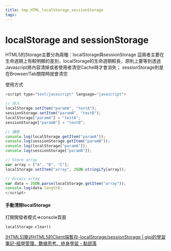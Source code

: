 ```yaml
---
title: tmp_HTML_localStorage_sessionStorage
tags:
---
```

localStorage and sessionStorage
===
HTML5的Storage主要分為兩種：localStorage與sessionStorage
這兩者主要在生命週期上有較明顯的差別，localStorage的生命週期較長，原則上要等到透過Javascript將內容清掉或者使用者清空Cache時才會消失；
sessionStorage則是在Browser/Tab關閉時就會清空

使用方式
```js
<script type="text/javascript" language="javascript">

// 存入
localStorage.setItem("paramA", "testA");
sessionStorage.setItem("paramB", "testB");
localStorage["paramA"] = "testA";
sessionStorage["paramB"] = "testB";

// 讀取
console.log(localStorage.getItem("paramA"));
console.log(sessionStorage.getItem("paramB"));
console.log(localStorage["paramA"]);
console.log(sessionStorage["paramB"]);

// Store array
var array = ["A", "B", "C"];
localStorage.setItem("array", JSON.stringify(array));

// Access array
var data = JSON.parse(localStorage.getItem("array"));
console.log(data.length);
</script>
```

#### 手動清除localStorage
打開開發者模式=>console頁面
```
localStorage.clear()
```

[[HTML5]簡述HTML5的Client端暫存-localStorage/sessionStorage \| gipi的學習筆記-經營管理、數據思考、終身學習 - 點部落](https://dotblogs.com.tw/jimmyyu/archive/2011/03/27/html5-client-storage.aspx)